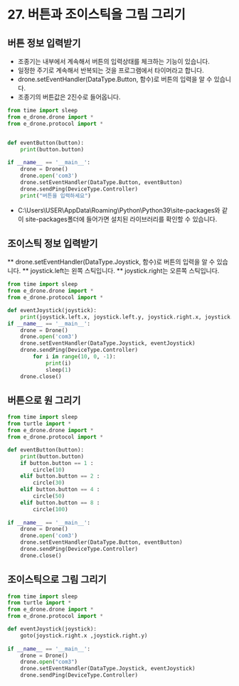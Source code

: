 # 27. 버튼과 조이스틱을 그림 그리기
## 버튼 정보 입력받기
* 조종기는 내부에서 계속해서 버튼의 입력상태를 체크하는 기능이 있습니다.
* 일정한 주기로 계속해서 반복되는 것을 프로그램에서 타이머라고 합니다.
* drone.setEventHandler(DataType.Button, 함수)로 버튼의 입력을 알 수 있습니다.
* 조종기의 버튼값은 2진수로 들어옵니다.

```python
from time import sleep
from e_drone.drone import *
from e_drone.protocol import *


def eventButton(button):
    print(button.button)
    
if __name__ == '__main__':
    drone = Drone()
    drone.open('com3')
    drone.setEventHandler(DataType.Button, eventButton)
    drone.sendPing(DeviceType.Controller)
    print("버튼을 입력하세요")
```

* C:\Users\USER\AppData\Roaming\Python\Python39\site-packages와 같이 site-packages폴더에 들어가면 설치된 라이브러리를 확인할 수 있습니다.

## 조이스틱 정보 입력받기
** drone.setEventHandler(DataType.Joystick, 함수)로 버튼의 입력을 알 수 있습니다.
** joystick.left는 왼쪽 스틱입니다.
** joystick.right는 오른쪽 스틱입니다.

```python
from time import sleep
from e_drone.drone import *
from e_drone.protocol import *

def eventJoystick(joystick):
    print(joystick.left.x, joystick.left.y, joystick.right.x, joystick.right.y)
if __name__ == '__main__':
    drone = Drone()
    drone.open('com3')
    drone.setEventHandler(DataType.Joystick, eventJoystick)
    drone.sendPing(DeviceType.Controller)
        for i in range(10, 0, -1):
            print(i)
            sleep(1)
    drone.close()
```

## 버튼으로 원 그리기
```python
from time import sleep
from turtle import *
from e_drone.drone import *
from e_drone.protocol import *

def eventButton(button):
    print(button.button)
    if button.button == 1 :
        circle(10)
    elif button.button == 2 :
        circle(30)
    elif button.button == 4 :
        circle(50)
    elif button.button == 8 :
        circle(100)
        
if __name__ == '__main__':
    drone = Drone()
    drone.open('com3')
    drone.setEventHandler(DataType.Button, eventButton)
    drone.sendPing(DeviceType.Controller)
    drone.close()
```

## 조이스틱으로 그림 그리기
```python
from time import sleep
from turtle import *
from e_drone.drone import *
from e_drone.protocol import *

def eventJoystick(joystick):
    goto(joystick.right.x ,joystick.right.y)
    
if __name__ == '__main__':
    drone = Drone()
    drone.open("com3")
    drone.setEventHandler(DataType.Joystick, eventJoystick)
    drone.sendPing(DeviceType.Controller)
```
